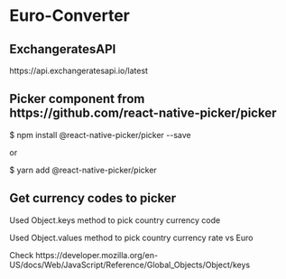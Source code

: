 # Euro-Converter
<h2>ExchangeratesAPI</h2>
<p>https://api.exchangeratesapi.io/latest</p>
<h2>Picker component from https://github.com/react-native-picker/picker</h2>
<p>$ npm install @react-native-picker/picker --save</p>
<p>or</p>
<p>$ yarn add @react-native-picker/picker</p>
<h2>Get currency codes to picker</h2>
<p>Used Object.keys method to pick country currency code </p>
<p>Used Object.values method to pick country currency rate vs Euro</p>

<p>Check https://developer.mozilla.org/en-US/docs/Web/JavaScript/Reference/Global_Objects/Object/keys</p>
